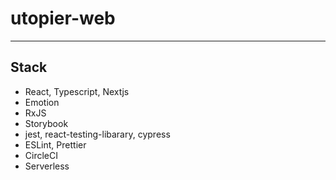# utopier-web
---
## Stack
- React, Typescript, Nextjs
- Emotion
- RxJS
- Storybook
- jest, react-testing-libarary, cypress
- ESLint, Prettier
- CircleCI
- Serverless
